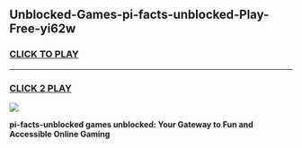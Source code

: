 
## Unblocked-Games-pi-facts-unblocked-Play-Free-yi62w
<h3>
<a href="https://premium76.site?title=pi-facts-unblocked&ref=18A1">CLICK TO PLAY</a></h3>
<hr>

<h3>
<a href="https://premium76.site?title=pi-facts-unblocked&ref=18A1">CLICK 2 PLAY</a>
  
</h3>

<a href="https://premium76.site?title=pi-facts-unblocked&ref=18A1"><img src="https://clearcache.store/games.png"></a>


**pi-facts-unblocked games unblocked: Your Gateway to Fun and Accessible Online Gaming**
